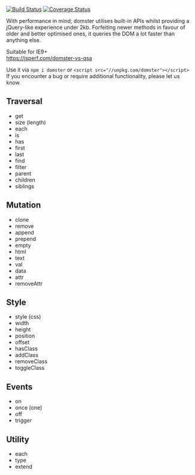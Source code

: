 [![Build Status](https://travis-ci.org/murger/domster.svg?branch=master)](https://travis-ci.org/murger/domster)
[![Coverage Status](https://coveralls.io/repos/github/murger/domster/badge.svg?branch=master)](https://coveralls.io/github/murger/domster?branch=master)

With performance in mind; domster utilises built-in APIs whilst providing
a jQuery-like experience under 2kb. Forfeiting newer methods in favour of
older and better optimised ones, it queries the DOM a lot faster than
anything else.

Suitable for IE9+\
https://jsperf.com/domster-vs-qsa

Use it via `npm i domster` or `<script src="//unpkg.com/domster"></script>`\
If you encounter a bug or require additional functionality, please let us know.

## Traversal
* get
* size (length)
* each
* is
* has
* first
* last
* find
* filter
* parent
* children
* siblings

## Mutation
* clone
* remove
* append
* prepend
* empty
* html
* text
* val
* data
* attr
* removeAttr

## Style
* style (css)
* width
* height
* position
* offset
* hasClass
* addClass
* removeClass
* toggleClass

## Events
* on
* once (one)
* off
* trigger

## Utility
* each
* type
* extend